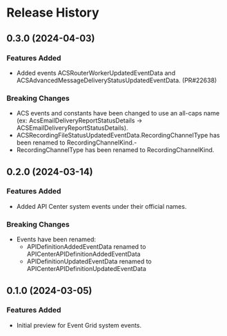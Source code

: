 # Release History

## 0.3.0 (2024-04-03)

### Features Added

- Added events ACSRouterWorkerUpdatedEventData and ACSAdvancedMessageDeliveryStatusUpdatedEventData. (PR#22638)

### Breaking Changes

- ACS events and constants have been changed to use an all-caps name (ex: AcsEmailDeliveryReportStatusDetails -> ACSEmailDeliveryReportStatusDetails).
- ACSRecordingFileStatusUpdatedEventData.RecordingChannelType has been renamed to RecordingChannelKind.- 
- RecordingChannelType has been renamed to RecordingChannelKind. 

## 0.2.0 (2024-03-14)

### Features Added

- Added API Center system events under their official names.

### Breaking Changes

- Events have been renamed:
  - APIDefinitionAddedEventData renamed to APICenterAPIDefinitionAddedEventData
  - APIDefinitionUpdatedEventData renamed to APICenterAPIDefinitionUpdatedEventData

## 0.1.0 (2024-03-05)

### Features Added

- Initial preview for Event Grid system events.
